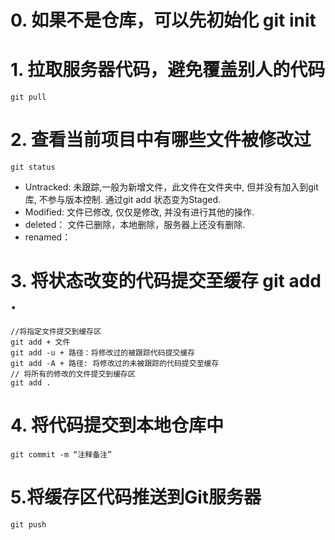 # 0. 如果不是仓库，可以先初始化 git init 
# 1. 拉取服务器代码，避免覆盖别人的代码
```
git pull
```
# 2. 查看当前项目中有哪些文件被修改过  
```
git status
```
* Untracked: 未跟踪,一般为新增文件，此文件在文件夹中, 但并没有加入到git库, 不参与版本控制. 通过git add 状态变为Staged. 
* Modified: 文件已修改, 仅仅是修改, 并没有进行其他的操作. 
* deleted： 文件已删除，本地删除，服务器上还没有删除. 
* renamed：

# 3. 将状态改变的代码提交至缓存 git add .
```
//将指定文件提交到缓存区
git add + 文件 
git add -u + 路径：将修改过的被跟踪代码提交缓存 
git add -A + 路径: 将修改过的未被跟踪的代码提交至缓存
// 将所有的修改的文件提交到缓存区
git add .
``` 

# 4. 将代码提交到本地仓库中 
```
git commit -m “注释备注”
```     
# 5.将缓存区代码推送到Git服务器 
```
git push
```     


